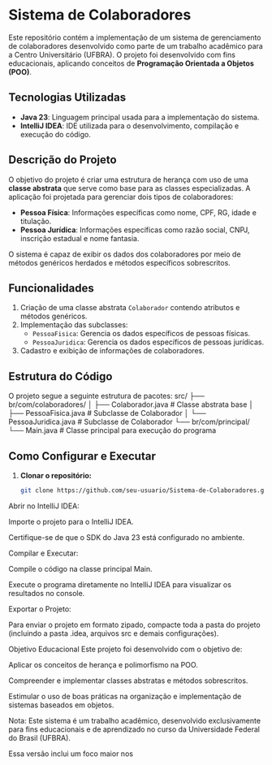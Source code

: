 # Sistema de Colaboradores

Este repositório contém a implementação de um sistema de gerenciamento de colaboradores desenvolvido como parte de um trabalho acadêmico para a Centro Universitário (UFBRA). O projeto foi desenvolvido com fins educacionais, aplicando conceitos de **Programação Orientada a Objetos (POO)**.

## Tecnologias Utilizadas

- **Java 23**: Linguagem principal usada para a implementação do sistema.
- **IntelliJ IDEA**: IDE utilizada para o desenvolvimento, compilação e execução do código.

## Descrição do Projeto

O objetivo do projeto é criar uma estrutura de herança com uso de uma **classe abstrata** que serve como base para as classes especializadas. A aplicação foi projetada para gerenciar dois tipos de colaboradores:
- **Pessoa Física**: Informações específicas como nome, CPF, RG, idade e titulação.
- **Pessoa Jurídica**: Informações específicas como razão social, CNPJ, inscrição estadual e nome fantasia.

O sistema é capaz de exibir os dados dos colaboradores por meio de métodos genéricos herdados e métodos específicos sobrescritos.

## Funcionalidades

1. Criação de uma classe abstrata `Colaborador` contendo atributos e métodos genéricos.
2. Implementação das subclasses:
   - `PessoaFisica`: Gerencia os dados específicos de pessoas físicas.
   - `PessoaJuridica`: Gerencia os dados específicos de pessoas jurídicas.
3. Cadastro e exibição de informações de colaboradores.

## Estrutura do Código

O projeto segue a seguinte estrutura de pacotes:
src/ ├── br/com/colaboradores/ │ ├── Colaborador.java # Classe abstrata base │ ├── PessoaFisica.java # Subclasse de Colaborador │ └── PessoaJuridica.java # Subclasse de Colaborador └── br/com/principal/ └── Main.java # Classe principal para execução do programa


## Como Configurar e Executar

1. **Clonar o repositório:**
   ```bash
   git clone https://github.com/seu-usuario/Sistema-de-Colaboradores.git
Abrir no IntelliJ IDEA:

Importe o projeto para o IntelliJ IDEA.

Certifique-se de que o SDK do Java 23 está configurado no ambiente.

Compilar e Executar:

Compile o código na classe principal Main.

Execute o programa diretamente no IntelliJ IDEA para visualizar os resultados no console.

Exportar o Projeto:

Para enviar o projeto em formato zipado, compacte toda a pasta do projeto (incluindo a pasta .idea, arquivos src e demais configurações).

Objetivo Educacional
Este projeto foi desenvolvido com o objetivo de:

Aplicar os conceitos de herança e polimorfismo na POO.

Compreender e implementar classes abstratas e métodos sobrescritos.

Estimular o uso de boas práticas na organização e implementação de sistemas baseados em objetos.

Nota: Este sistema é um trabalho acadêmico, desenvolvido exclusivamente para fins educacionais e de aprendizado no curso da Universidade Federal do Brasil (UFBRA).


Essa versão inclui um foco maior nos
